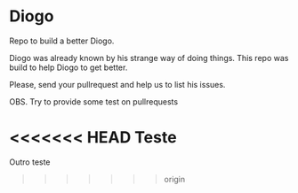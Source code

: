 Diogo
=====

Repo to build a better Diogo.

Diogo was already known by his strange way of doing things.
This repo was build to help Diogo to get better.

Please, send your pullrequest and help us to list his issues.

OBS. Try to provide some test on pullrequests

<<<<<<< HEAD
Teste
=======
Outro teste
>>>>>>> origin
